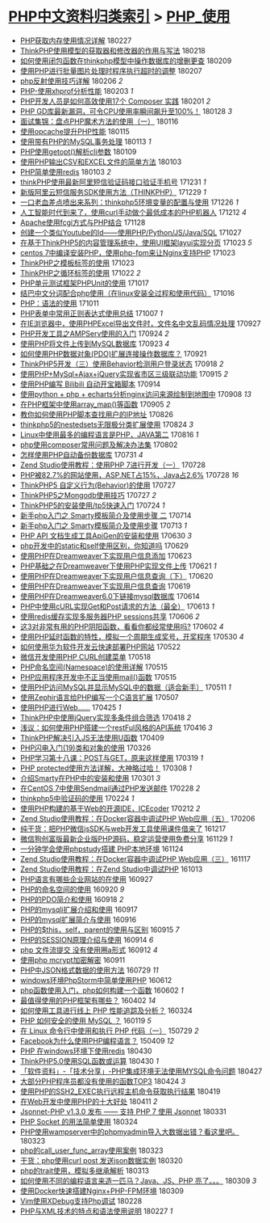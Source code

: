 [PHP中文资料归类索引](../README.md) > [PHP_使用](PHP_使用.md)
====
- [PHP获取内存使用情况详解](http://jkwz.applinzi.com/ittc/7074683540371670026.html#PHP%E8%8E%B7%E5%8F%96%E5%86%85%E5%AD%98%E4%BD%BF%E7%94%A8%E6%83%85%E5%86%B5%E8%AF%A6%E8%A7%A3) 180227  
- [ThinkPHP使用模型的获取器和修改器的作用与写法](http://jkwz.applinzi.com/ittc/7069714044229780491.html#ThinkPHP%E4%BD%BF%E7%94%A8%E6%A8%A1%E5%9E%8B%E7%9A%84%E8%8E%B7%E5%8F%96%E5%99%A8%E5%92%8C%E4%BF%AE%E6%94%B9%E5%99%A8%E7%9A%84%E4%BD%9C%E7%94%A8%E4%B8%8E%E5%86%99%E6%B3%95) 180218  
- [如何使用闭包函数在thinkphp模型中操作数据库的增删更查](http://jkwz.applinzi.com/ittc/7068231777544307723.html#%E5%A6%82%E4%BD%95%E4%BD%BF%E7%94%A8%E9%97%AD%E5%8C%85%E5%87%BD%E6%95%B0%E5%9C%A8thinkphp%E6%A8%A1%E5%9E%8B%E4%B8%AD%E6%93%8D%E4%BD%9C%E6%95%B0%E6%8D%AE%E5%BA%93%E7%9A%84%E5%A2%9E%E5%88%A0%E6%9B%B4%E6%9F%A5) 180209  
- [使用PHP进行批量图片处理时程序执行超时的调整](http://jkwz.applinzi.com/ittc/7067478093893993489.html#%E4%BD%BF%E7%94%A8PHP%E8%BF%9B%E8%A1%8C%E6%89%B9%E9%87%8F%E5%9B%BE%E7%89%87%E5%A4%84%E7%90%86%E6%97%B6%E7%A8%8B%E5%BA%8F%E6%89%A7%E8%A1%8C%E8%B6%85%E6%97%B6%E7%9A%84%E8%B0%83%E6%95%B4) 180207  
- [php反射使用技巧详解](http://jkwz.applinzi.com/ittc/7066894975977931783.html#php%E5%8F%8D%E5%B0%84%E4%BD%BF%E7%94%A8%E6%8A%80%E5%B7%A7%E8%AF%A6%E8%A7%A3) 180206 *2* 
- [PHP-使用xhprof分析性能](http://jkwz.applinzi.com/ittc/7065828590287848465.html#PHP-%E4%BD%BF%E7%94%A8xhprof%E5%88%86%E6%9E%90%E6%80%A7%E8%83%BD) 180203 *1* 
- [PHP开发人员是如何高效使用17个 Composer 实践](http://jkwz.applinzi.com/ittc/7065216815460779024.html#PHP%E5%BC%80%E5%8F%91%E4%BA%BA%E5%91%98%E6%98%AF%E5%A6%82%E4%BD%95%E9%AB%98%E6%95%88%E4%BD%BF%E7%94%A817%E4%B8%AA+Composer+%E5%AE%9E%E8%B7%B5) 180201 *2* 
- [PHP GD库最新漏洞，可令CPU使用率瞬间飙升至100%！](http://jkwz.applinzi.com/ittc/7063757568206177291.html#PHP+GD%E5%BA%93%E6%9C%80%E6%96%B0%E6%BC%8F%E6%B4%9E%EF%BC%8C%E5%8F%AF%E4%BB%A4CPU%E4%BD%BF%E7%94%A8%E7%8E%87%E7%9E%AC%E9%97%B4%E9%A3%99%E5%8D%87%E8%87%B3100%25%EF%BC%81) 180128 *3* 
- [面试集锦：盘点PHP魔术方法的使用（一）](http://jkwz.applinzi.com/ittc/7059140285945086982.html#%E9%9D%A2%E8%AF%95%E9%9B%86%E9%94%A6%EF%BC%9A%E7%9B%98%E7%82%B9PHP%E9%AD%94%E6%9C%AF%E6%96%B9%E6%B3%95%E7%9A%84%E4%BD%BF%E7%94%A8%EF%BC%88%E4%B8%80%EF%BC%89) 180116  
- [使用opcache提升PHP性能](http://jkwz.applinzi.com/ittc/7058744714734339088.html#%E4%BD%BF%E7%94%A8opcache%E6%8F%90%E5%8D%87PHP%E6%80%A7%E8%83%BD) 180115  
- [使用带有PHP的MySQL事务处理](http://jkwz.applinzi.com/ittc/7056641819725530128.html#%E4%BD%BF%E7%94%A8%E5%B8%A6%E6%9C%89PHP%E7%9A%84MySQL%E4%BA%8B%E5%8A%A1%E5%A4%84%E7%90%86) 180113 *1* 
- [PHP使用getopt()解析cli参数](http://jkwz.applinzi.com/ittc/7056613442872427530.html#PHP%E4%BD%BF%E7%94%A8getopt%28%29%E8%A7%A3%E6%9E%90cli%E5%8F%82%E6%95%B0) 180109  
- [使用PHP输出CSV和EXCEL文件的简单方法](http://jkwz.applinzi.com/ittc/7054295817332982800.html#%E4%BD%BF%E7%94%A8PHP%E8%BE%93%E5%87%BACSV%E5%92%8CEXCEL%E6%96%87%E4%BB%B6%E7%9A%84%E7%AE%80%E5%8D%95%E6%96%B9%E6%B3%95) 180103  
- [PHP简单使用redis](http://jkwz.applinzi.com/ittc/7054285539446883344.html#PHP%E7%AE%80%E5%8D%95%E4%BD%BF%E7%94%A8redis) 180103 *2* 
- [thinkPHP使用最新阿里短信验证码接口验证手机号](http://jkwz.applinzi.com/ittc/7053388573309404166.html#thinkPHP%E4%BD%BF%E7%94%A8%E6%9C%80%E6%96%B0%E9%98%BF%E9%87%8C%E7%9F%AD%E4%BF%A1%E9%AA%8C%E8%AF%81%E7%A0%81%E6%8E%A5%E5%8F%A3%E9%AA%8C%E8%AF%81%E6%89%8B%E6%9C%BA%E5%8F%B7) 171231 *1* 
- [新版阿里云短信服务SDK使用方法（THINKPHP）](http://jkwz.applinzi.com/ittc/7052550315767759889.html#%E6%96%B0%E7%89%88%E9%98%BF%E9%87%8C%E4%BA%91%E7%9F%AD%E4%BF%A1%E6%9C%8D%E5%8A%A1SDK%E4%BD%BF%E7%94%A8%E6%96%B9%E6%B3%95%EF%BC%88THINKPHP%EF%BC%89) 171229 *1* 
- [一口老血差点喷出来系列：thinkphp5环境变量的配置与使用](http://jkwz.applinzi.com/ittc/7051515957841757201.html#%E4%B8%80%E5%8F%A3%E8%80%81%E8%A1%80%E5%B7%AE%E7%82%B9%E5%96%B7%E5%87%BA%E6%9D%A5%E7%B3%BB%E5%88%97%EF%BC%9Athinkphp5%E7%8E%AF%E5%A2%83%E5%8F%98%E9%87%8F%E7%9A%84%E9%85%8D%E7%BD%AE%E4%B8%8E%E4%BD%BF%E7%94%A8) 171226 *1* 
- [人工智能时代到来了，使用curl手动做个最低成本的PHP机器人](http://jkwz.applinzi.com/ittc/7045249228404687889.html#%E4%BA%BA%E5%B7%A5%E6%99%BA%E8%83%BD%E6%97%B6%E4%BB%A3%E5%88%B0%E6%9D%A5%E4%BA%86%EF%BC%8C%E4%BD%BF%E7%94%A8curl%E6%89%8B%E5%8A%A8%E5%81%9A%E4%B8%AA%E6%9C%80%E4%BD%8E%E6%88%90%E6%9C%AC%E7%9A%84PHP%E6%9C%BA%E5%99%A8%E4%BA%BA) 171212 *4* 
- [Apache使用fcgi方式与PHP结合](http://jkwz.applinzi.com/ittc/7040911139318268945.html#Apache%E4%BD%BF%E7%94%A8fcgi%E6%96%B9%E5%BC%8F%E4%B8%8EPHP%E7%BB%93%E5%90%88) 171128  
- [创建一个类似Youtube的Id——使用PHP/Python/JS/Java/SQL](http://jkwz.applinzi.com/ittc/7029085431755441168.html#%E5%88%9B%E5%BB%BA%E4%B8%80%E4%B8%AA%E7%B1%BB%E4%BC%BCYoutube%E7%9A%84Id%E2%80%94%E2%80%94%E4%BD%BF%E7%94%A8PHP%2FPython%2FJS%2FJava%2FSQL) 171027  
- [在基于ThinkPHP5的内容管理系统中，使用UI框架layui实现分页](http://jkwz.applinzi.com/ittc/7027769514912138256.html#%E5%9C%A8%E5%9F%BA%E4%BA%8EThinkPHP5%E7%9A%84%E5%86%85%E5%AE%B9%E7%AE%A1%E7%90%86%E7%B3%BB%E7%BB%9F%E4%B8%AD%EF%BC%8C%E4%BD%BF%E7%94%A8UI%E6%A1%86%E6%9E%B6layui%E5%AE%9E%E7%8E%B0%E5%88%86%E9%A1%B5) 171023 *5* 
- [centos 7中编译安装PHP，使用php-fpm来让Nginx支持PHP](http://jkwz.applinzi.com/ittc/7027723408429810705.html#centos+7%E4%B8%AD%E7%BC%96%E8%AF%91%E5%AE%89%E8%A3%85PHP%EF%BC%8C%E4%BD%BF%E7%94%A8php-fpm%E6%9D%A5%E8%AE%A9Nginx%E6%94%AF%E6%8C%81PHP) 171023  
- [ThinkPHP之模板标签的使用](http://jkwz.applinzi.com/ittc/7027586528321209361.html#ThinkPHP%E4%B9%8B%E6%A8%A1%E6%9D%BF%E6%A0%87%E7%AD%BE%E7%9A%84%E4%BD%BF%E7%94%A8) 171023  
- [ThinkPHP之循环标签的使用](http://jkwz.applinzi.com/ittc/7027000232896889872.html#ThinkPHP%E4%B9%8B%E5%BE%AA%E7%8E%AF%E6%A0%87%E7%AD%BE%E7%9A%84%E4%BD%BF%E7%94%A8) 171022 *2* 
- [PHP单元测试框架PHPUnit的使用](http://jkwz.applinzi.com/ittc/7025494227314803728.html#PHP%E5%8D%95%E5%85%83%E6%B5%8B%E8%AF%95%E6%A1%86%E6%9E%B6PHPUnit%E7%9A%84%E4%BD%BF%E7%94%A8) 171017  
- [结巴中文分词配合php使用（在linux安装全过程和使用代码）](http://jkwz.applinzi.com/ittc/7024973454925906960.html#%E7%BB%93%E5%B7%B4%E4%B8%AD%E6%96%87%E5%88%86%E8%AF%8D%E9%85%8D%E5%90%88php%E4%BD%BF%E7%94%A8%EF%BC%88%E5%9C%A8linux%E5%AE%89%E8%A3%85%E5%85%A8%E8%BF%87%E7%A8%8B%E5%92%8C%E4%BD%BF%E7%94%A8%E4%BB%A3%E7%A0%81%EF%BC%89) 171016  
- [PHP：语法的使用](http://jkwz.applinzi.com/ittc/7022807319606461456.html#PHP%EF%BC%9A%E8%AF%AD%E6%B3%95%E7%9A%84%E4%BD%BF%E7%94%A8) 171011  
- [PHP表单中常用正则表达式使用总结](http://jkwz.applinzi.com/ittc/7021426122141729809.html#PHP%E8%A1%A8%E5%8D%95%E4%B8%AD%E5%B8%B8%E7%94%A8%E6%AD%A3%E5%88%99%E8%A1%A8%E8%BE%BE%E5%BC%8F%E4%BD%BF%E7%94%A8%E6%80%BB%E7%BB%93) 171007 *1* 
- [在IE浏览器中，使用PHPExcel导出文件时，文件名中文乱码情况处理](http://jkwz.applinzi.com/ittc/7017920073447244817.html#%E5%9C%A8IE%E6%B5%8F%E8%A7%88%E5%99%A8%E4%B8%AD%EF%BC%8C%E4%BD%BF%E7%94%A8PHPExcel%E5%AF%BC%E5%87%BA%E6%96%87%E4%BB%B6%E6%97%B6%EF%BC%8C%E6%96%87%E4%BB%B6%E5%90%8D%E4%B8%AD%E6%96%87%E4%B9%B1%E7%A0%81%E6%83%85%E5%86%B5%E5%A4%84%E7%90%86) 170927  
- [PHP开发工具之AMPServ使用的入门](http://jkwz.applinzi.com/ittc/7016942493374088209.html#PHP%E5%BC%80%E5%8F%91%E5%B7%A5%E5%85%B7%E4%B9%8BAMPServ%E4%BD%BF%E7%94%A8%E7%9A%84%E5%85%A5%E9%97%A8) 170924 *2* 
- [使用PHP将文件上传到MySQL数据库](http://jkwz.applinzi.com/ittc/7016498736484844561.html#%E4%BD%BF%E7%94%A8PHP%E5%B0%86%E6%96%87%E4%BB%B6%E4%B8%8A%E4%BC%A0%E5%88%B0MySQL%E6%95%B0%E6%8D%AE%E5%BA%93) 170923 *4* 
- [如何使用PHP数据对象(PDO)扩展连接操作数据库？](http://jkwz.applinzi.com/ittc/7015846919044334609.html#%E5%A6%82%E4%BD%95%E4%BD%BF%E7%94%A8PHP%E6%95%B0%E6%8D%AE%E5%AF%B9%E8%B1%A1%28PDO%29%E6%89%A9%E5%B1%95%E8%BF%9E%E6%8E%A5%E6%93%8D%E4%BD%9C%E6%95%B0%E6%8D%AE%E5%BA%93%EF%BC%9F) 170921  
- [ThinkPHP5开发（三）使用Behavior检测用户登录状态](http://jkwz.applinzi.com/ittc/7014567828370490384.html#ThinkPHP5%E5%BC%80%E5%8F%91%EF%BC%88%E4%B8%89%EF%BC%89%E4%BD%BF%E7%94%A8Behavior%E6%A3%80%E6%B5%8B%E7%94%A8%E6%88%B7%E7%99%BB%E5%BD%95%E7%8A%B6%E6%80%81) 170918 *2* 
- [使用PHP+MySql+Ajax+jQuery实现省市区三级联动功能](http://jkwz.applinzi.com/ittc/7013460932620190736.html#%E4%BD%BF%E7%94%A8PHP%2BMySql%2BAjax%2BjQuery%E5%AE%9E%E7%8E%B0%E7%9C%81%E5%B8%82%E5%8C%BA%E4%B8%89%E7%BA%A7%E8%81%94%E5%8A%A8%E5%8A%9F%E8%83%BD) 170915 *2* 
- [使用PHP编写 Bilibili 自动开宝箱脚本](http://jkwz.applinzi.com/ittc/7013141521858298897.html#%E4%BD%BF%E7%94%A8PHP%E7%BC%96%E5%86%99+Bilibili+%E8%87%AA%E5%8A%A8%E5%BC%80%E5%AE%9D%E7%AE%B1%E8%84%9A%E6%9C%AC) 170914  
- [使用python + php + echarts分析nginx访问来源绘制到地图中](http://jkwz.applinzi.com/ittc/7010968875804656657.html#%E4%BD%BF%E7%94%A8python+%2B+php+%2B+echarts%E5%88%86%E6%9E%90nginx%E8%AE%BF%E9%97%AE%E6%9D%A5%E6%BA%90%E7%BB%98%E5%88%B6%E5%88%B0%E5%9C%B0%E5%9B%BE%E4%B8%AD) 170908 *13* 
- [在PHP框架中使用array_map()等函数](http://jkwz.applinzi.com/ittc/7009851020937790481.html#%E5%9C%A8PHP%E6%A1%86%E6%9E%B6%E4%B8%AD%E4%BD%BF%E7%94%A8array_map%28%29%E7%AD%89%E5%87%BD%E6%95%B0) 170905 *2* 
- [教你如何使用PHP脚本查找用户的IP地址](http://jkwz.applinzi.com/ittc/7006156281747080209.html#%E6%95%99%E4%BD%A0%E5%A6%82%E4%BD%95%E4%BD%BF%E7%94%A8PHP%E8%84%9A%E6%9C%AC%E6%9F%A5%E6%89%BE%E7%94%A8%E6%88%B7%E7%9A%84IP%E5%9C%B0%E5%9D%80) 170826  
- [thinkphp5的nestedsets无限极分类扩展使用](http://jkwz.applinzi.com/ittc/7005301198331315217.html#thinkphp5%E7%9A%84nestedsets%E6%97%A0%E9%99%90%E6%9E%81%E5%88%86%E7%B1%BB%E6%89%A9%E5%B1%95%E4%BD%BF%E7%94%A8) 170824 *3* 
- [Linux中使用最多的编程语言是PHP，JAVA第二](http://jkwz.applinzi.com/ittc/7002387993929974801.html#Linux%E4%B8%AD%E4%BD%BF%E7%94%A8%E6%9C%80%E5%A4%9A%E7%9A%84%E7%BC%96%E7%A8%8B%E8%AF%AD%E8%A8%80%E6%98%AFPHP%EF%BC%8CJAVA%E7%AC%AC%E4%BA%8C) 170816 *1* 
- [php使用composer常用问题及解决办法集](http://jkwz.applinzi.com/ittc/6997257330503451665.html#php%E4%BD%BF%E7%94%A8composer%E5%B8%B8%E7%94%A8%E9%97%AE%E9%A2%98%E5%8F%8A%E8%A7%A3%E5%86%B3%E5%8A%9E%E6%B3%95%E9%9B%86) 170802  
- [怎样使用PHP自动备份数据库](http://jkwz.applinzi.com/ittc/6996406066752259089.html#%E6%80%8E%E6%A0%B7%E4%BD%BF%E7%94%A8PHP%E8%87%AA%E5%8A%A8%E5%A4%87%E4%BB%BD%E6%95%B0%E6%8D%AE%E5%BA%93) 170731 *4* 
- [Zend Studio使用教程：使用PHP 7进行开发（一）](http://jkwz.applinzi.com/ittc/6995354807114941457.html#Zend+Studio%E4%BD%BF%E7%94%A8%E6%95%99%E7%A8%8B%EF%BC%9A%E4%BD%BF%E7%94%A8PHP+7%E8%BF%9B%E8%A1%8C%E5%BC%80%E5%8F%91%EF%BC%88%E4%B8%80%EF%BC%89) 170728  
- [PHP被82.7%的网站使用，ASP.NET占15%，Java占2.6%](http://jkwz.applinzi.com/ittc/6995345012009993232.html#PHP%E8%A2%AB82.7%25%E7%9A%84%E7%BD%91%E7%AB%99%E4%BD%BF%E7%94%A8%EF%BC%8CASP.NET%E5%8D%A015%25%EF%BC%8CJava%E5%8D%A02.6%25) 170728 *16* 
- [ThinkPHP5 自定义行为(Behavior)的使用](http://jkwz.applinzi.com/ittc/6994645407337284625.html#ThinkPHP5+%E8%87%AA%E5%AE%9A%E4%B9%89%E8%A1%8C%E4%B8%BA%28Behavior%29%E7%9A%84%E4%BD%BF%E7%94%A8) 170727  
- [ThinkPHP5之Mongodb使用技巧](http://jkwz.applinzi.com/ittc/6994891806553424913.html#ThinkPHP5%E4%B9%8BMongodb%E4%BD%BF%E7%94%A8%E6%8A%80%E5%B7%A7) 170727 *2* 
- [ThinkPHP5的安装使用/tp5快速入门](http://jkwz.applinzi.com/ittc/6993994215615628304.html#ThinkPHP5%E7%9A%84%E5%AE%89%E8%A3%85%E4%BD%BF%E7%94%A8%2Ftp5%E5%BF%AB%E9%80%9F%E5%85%A5%E9%97%A8) 170724 *1* 
- [新手php入门之 Smarty模板简介及使用步骤 二](http://jkwz.applinzi.com/ittc/6990145629568107537.html#%E6%96%B0%E6%89%8Bphp%E5%85%A5%E9%97%A8%E4%B9%8B+Smarty%E6%A8%A1%E6%9D%BF%E7%AE%80%E4%BB%8B%E5%8F%8A%E4%BD%BF%E7%94%A8%E6%AD%A5%E9%AA%A4+%E4%BA%8C) 170714  
- [新手php入门之 Smarty模板简介及使用步骤](http://jkwz.applinzi.com/ittc/6989729492246201361.html#%E6%96%B0%E6%89%8Bphp%E5%85%A5%E9%97%A8%E4%B9%8B+Smarty%E6%A8%A1%E6%9D%BF%E7%AE%80%E4%BB%8B%E5%8F%8A%E4%BD%BF%E7%94%A8%E6%AD%A5%E9%AA%A4) 170713 *1* 
- [PHP API 文档生成工具ApiGen的安装和使用](http://jkwz.applinzi.com/ittc/6984893355497358340.html#PHP+API+%E6%96%87%E6%A1%A3%E7%94%9F%E6%88%90%E5%B7%A5%E5%85%B7ApiGen%E7%9A%84%E5%AE%89%E8%A3%85%E5%92%8C%E4%BD%BF%E7%94%A8) 170630 *3* 
- [php开发中的static和self使用区别，你知道吗](http://jkwz.applinzi.com/ittc/6984530537329722372.html#php%E5%BC%80%E5%8F%91%E4%B8%AD%E7%9A%84static%E5%92%8Cself%E4%BD%BF%E7%94%A8%E5%8C%BA%E5%88%AB%EF%BC%8C%E4%BD%A0%E7%9F%A5%E9%81%93%E5%90%97) 170629  
- [使用PHP在Dreamweaver下实现用户信息添加](http://jkwz.applinzi.com/ittc/6982163663426159620.html#%E4%BD%BF%E7%94%A8PHP%E5%9C%A8Dreamweaver%E4%B8%8B%E5%AE%9E%E7%8E%B0%E7%94%A8%E6%88%B7%E4%BF%A1%E6%81%AF%E6%B7%BB%E5%8A%A0) 170623  
- [PHP基础之在Dreamweaver下使用PHP实现文件上传](http://jkwz.applinzi.com/ittc/6981430141346382853.html#PHP%E5%9F%BA%E7%A1%80%E4%B9%8B%E5%9C%A8Dreamweaver%E4%B8%8B%E4%BD%BF%E7%94%A8PHP%E5%AE%9E%E7%8E%B0%E6%96%87%E4%BB%B6%E4%B8%8A%E4%BC%A0) 170621 *1* 
- [使用PHP在Dreamweaver下实现用户信息查询（下）](http://jkwz.applinzi.com/ittc/6981033910149317637.html#%E4%BD%BF%E7%94%A8PHP%E5%9C%A8Dreamweaver%E4%B8%8B%E5%AE%9E%E7%8E%B0%E7%94%A8%E6%88%B7%E4%BF%A1%E6%81%AF%E6%9F%A5%E8%AF%A2%EF%BC%88%E4%B8%8B%EF%BC%89) 170620  
- [使用PHP在Dreamweaver下实现用户信息查询](http://jkwz.applinzi.com/ittc/6980668747520934916.html#%E4%BD%BF%E7%94%A8PHP%E5%9C%A8Dreamweaver%E4%B8%8B%E5%AE%9E%E7%8E%B0%E7%94%A8%E6%88%B7%E4%BF%A1%E6%81%AF%E6%9F%A5%E8%AF%A2) 170619  
- [使用PHP在Dreamweaver6.0下链接mysql数据库](http://jkwz.applinzi.com/ittc/6979111949030654980.html#%E4%BD%BF%E7%94%A8PHP%E5%9C%A8Dreamweaver6.0%E4%B8%8B%E9%93%BE%E6%8E%A5mysql%E6%95%B0%E6%8D%AE%E5%BA%93) 170614  
- [PHP中使用cURL实现Get和Post请求的方法（最全）](http://jkwz.applinzi.com/ittc/6977172894395139077.html#PHP%E4%B8%AD%E4%BD%BF%E7%94%A8cURL%E5%AE%9E%E7%8E%B0Get%E5%92%8CPost%E8%AF%B7%E6%B1%82%E7%9A%84%E6%96%B9%E6%B3%95%EF%BC%88%E6%9C%80%E5%85%A8%EF%BC%89) 170613 *1* 
- [使用redis缓存实现多服务器PHP sessions共享](http://jkwz.applinzi.com/ittc/6976063497124185092.html#%E4%BD%BF%E7%94%A8redis%E7%BC%93%E5%AD%98%E5%AE%9E%E7%8E%B0%E5%A4%9A%E6%9C%8D%E5%8A%A1%E5%99%A8PHP+sessions%E5%85%B1%E4%BA%AB) 170606 *2* 
- [这3对非常有用的PHP阴阳函数，看看你都经常使用吗?](http://jkwz.applinzi.com/ittc/6974696223461098501.html#%E8%BF%993%E5%AF%B9%E9%9D%9E%E5%B8%B8%E6%9C%89%E7%94%A8%E7%9A%84PHP%E9%98%B4%E9%98%B3%E5%87%BD%E6%95%B0%EF%BC%8C%E7%9C%8B%E7%9C%8B%E4%BD%A0%E9%83%BD%E7%BB%8F%E5%B8%B8%E4%BD%BF%E7%94%A8%E5%90%97%3F) 170602 *4* 
- [使用PHP延时函数的特性，模拟一个周期生成奖号，开奖程序](http://jkwz.applinzi.com/ittc/6973406963613303813.html#%E4%BD%BF%E7%94%A8PHP%E5%BB%B6%E6%97%B6%E5%87%BD%E6%95%B0%E7%9A%84%E7%89%B9%E6%80%A7%EF%BC%8C%E6%A8%A1%E6%8B%9F%E4%B8%80%E4%B8%AA%E5%91%A8%E6%9C%9F%E7%94%9F%E6%88%90%E5%A5%96%E5%8F%B7%EF%BC%8C%E5%BC%80%E5%A5%96%E7%A8%8B%E5%BA%8F) 170530 *4* 
- [如何使用华为软件开发云快速部署PHP网站](http://jkwz.applinzi.com/ittc/6970421869319554052.html#%E5%A6%82%E4%BD%95%E4%BD%BF%E7%94%A8%E5%8D%8E%E4%B8%BA%E8%BD%AF%E4%BB%B6%E5%BC%80%E5%8F%91%E4%BA%91%E5%BF%AB%E9%80%9F%E9%83%A8%E7%BD%B2PHP%E7%BD%91%E7%AB%99) 170522  
- [微信开发使用PHP CURL创建菜单](http://jkwz.applinzi.com/ittc/6969144539741684740.html#%E5%BE%AE%E4%BF%A1%E5%BC%80%E5%8F%91%E4%BD%BF%E7%94%A8PHP+CURL%E5%88%9B%E5%BB%BA%E8%8F%9C%E5%8D%95) 170518  
- [PHP命名空间(Namespace)的使用详解](http://jkwz.applinzi.com/ittc/6961579942579012613.html#PHP%E5%91%BD%E5%90%8D%E7%A9%BA%E9%97%B4%28Namespace%29%E7%9A%84%E4%BD%BF%E7%94%A8%E8%AF%A6%E8%A7%A3) 170515  
- [PHP应用程序开发中不正当使用mail()函数](http://jkwz.applinzi.com/ittc/6967835141798888453.html#PHP%E5%BA%94%E7%94%A8%E7%A8%8B%E5%BA%8F%E5%BC%80%E5%8F%91%E4%B8%AD%E4%B8%8D%E6%AD%A3%E5%BD%93%E4%BD%BF%E7%94%A8mail%28%29%E5%87%BD%E6%95%B0) 170515  
- [使用PHP访问MySQL并显示MySQL中的数据（适合新手）](http://jkwz.applinzi.com/ittc/6966428232730543108.html#%E4%BD%BF%E7%94%A8PHP%E8%AE%BF%E9%97%AEMySQL%E5%B9%B6%E6%98%BE%E7%A4%BAMySQL%E4%B8%AD%E7%9A%84%E6%95%B0%E6%8D%AE%EF%BC%88%E9%80%82%E5%90%88%E6%96%B0%E6%89%8B%EF%BC%89) 170511 *1* 
- [使用Zephir语言给PHP编写一个C语言扩展](http://jkwz.applinzi.com/ittc/6964460616226964485.html#%E4%BD%BF%E7%94%A8Zephir%E8%AF%AD%E8%A8%80%E7%BB%99PHP%E7%BC%96%E5%86%99%E4%B8%80%E4%B8%AAC%E8%AF%AD%E8%A8%80%E6%89%A9%E5%B1%95) 170507  
- [使用PHP进行Web……](http://jkwz.applinzi.com/ittc/6960500458681533445.html#%E4%BD%BF%E7%94%A8PHP%E8%BF%9B%E8%A1%8CWeb%E2%80%A6%E2%80%A6) 170425 *1* 
- [ThinkPHP中使用jQuery实现多条件组合筛选](http://jkwz.applinzi.com/ittc/6955996788132676612.html#ThinkPHP%E4%B8%AD%E4%BD%BF%E7%94%A8jQuery%E5%AE%9E%E7%8E%B0%E5%A4%9A%E6%9D%A1%E4%BB%B6%E7%BB%84%E5%90%88%E7%AD%9B%E9%80%89) 170418 *2* 
- [浅议：如何使用PHP搭建一个restFul风格的API系统](http://jkwz.applinzi.com/ittc/6957168923689616388.html#%E6%B5%85%E8%AE%AE%EF%BC%9A%E5%A6%82%E4%BD%95%E4%BD%BF%E7%94%A8PHP%E6%90%AD%E5%BB%BA%E4%B8%80%E4%B8%AArestFul%E9%A3%8E%E6%A0%BC%E7%9A%84API%E7%B3%BB%E7%BB%9F) 170416 *3* 
- [ThinkPHP解决引入JS无法使用U函数](http://jkwz.applinzi.com/ittc/6954221243296384004.html#ThinkPHP%E8%A7%A3%E5%86%B3%E5%BC%95%E5%85%A5JS%E6%97%A0%E6%B3%95%E4%BD%BF%E7%94%A8U%E5%87%BD%E6%95%B0) 170409  
- [PHP闪电入门(19)类和对象的使用](http://jkwz.applinzi.com/ittc/6949261382775211012.html#PHP%E9%97%AA%E7%94%B5%E5%85%A5%E9%97%A8%2819%29%E7%B1%BB%E5%92%8C%E5%AF%B9%E8%B1%A1%E7%9A%84%E4%BD%BF%E7%94%A8) 170326  
- [PHP学习第十八课：POST与GET，原来这样使用](http://jkwz.applinzi.com/ittc/6946822733756367876.html#PHP%E5%AD%A6%E4%B9%A0%E7%AC%AC%E5%8D%81%E5%85%AB%E8%AF%BE%EF%BC%9APOST%E4%B8%8EGET%EF%BC%8C%E5%8E%9F%E6%9D%A5%E8%BF%99%E6%A0%B7%E4%BD%BF%E7%94%A8) 170319 *1* 
- [PHP protected使用方法详解，大神略过哈！](http://jkwz.applinzi.com/ittc/6942717113704907781.html#PHP+protected%E4%BD%BF%E7%94%A8%E6%96%B9%E6%B3%95%E8%AF%A6%E8%A7%A3%EF%BC%8C%E5%A4%A7%E7%A5%9E%E7%95%A5%E8%BF%87%E5%93%88%EF%BC%81) 170308 *1* 
- [介绍Smarty在PHP中的安装和使用](http://jkwz.applinzi.com/ittc/6940070753574847493.html#%E4%BB%8B%E7%BB%8DSmarty%E5%9C%A8PHP%E4%B8%AD%E7%9A%84%E5%AE%89%E8%A3%85%E5%92%8C%E4%BD%BF%E7%94%A8) 170301 *3* 
- [在CentOS 7中使用Sendmail通过PHP发送邮件](http://jkwz.applinzi.com/ittc/6939679263052792836.html#%E5%9C%A8CentOS+7%E4%B8%AD%E4%BD%BF%E7%94%A8Sendmail%E9%80%9A%E8%BF%87PHP%E5%8F%91%E9%80%81%E9%82%AE%E4%BB%B6) 170228 *2* 
- [thinkphp5中验证码的使用](http://jkwz.applinzi.com/ittc/6937980704150520837.html#thinkphp5%E4%B8%AD%E9%AA%8C%E8%AF%81%E7%A0%81%E7%9A%84%E4%BD%BF%E7%94%A8) 170224 *1* 
- [使用PHP构建的基于Web的开源IDE，ICEcoder](http://jkwz.applinzi.com/ittc/6933827889643652100.html#%E4%BD%BF%E7%94%A8PHP%E6%9E%84%E5%BB%BA%E7%9A%84%E5%9F%BA%E4%BA%8EWeb%E7%9A%84%E5%BC%80%E6%BA%90IDE%EF%BC%8CICEcoder) 170212 *2* 
- [Zend Studio使用教程：在Docker容器中调试PHP Web应用（五）](http://jkwz.applinzi.com/ittc/6931482551553360901.html#Zend+Studio%E4%BD%BF%E7%94%A8%E6%95%99%E7%A8%8B%EF%BC%9A%E5%9C%A8Docker%E5%AE%B9%E5%99%A8%E4%B8%AD%E8%B0%83%E8%AF%95PHP+Web%E5%BA%94%E7%94%A8%EF%BC%88%E4%BA%94%EF%BC%89) 170206  
- [纯干货：把PHP微信jsSDK与web开发工具使用课件借来了](http://jkwz.applinzi.com/ittc/6912534967254254597.html#%E7%BA%AF%E5%B9%B2%E8%B4%A7%EF%BC%9A%E6%8A%8APHP%E5%BE%AE%E4%BF%A1jsSDK%E4%B8%8Eweb%E5%BC%80%E5%8F%91%E5%B7%A5%E5%85%B7%E4%BD%BF%E7%94%A8%E8%AF%BE%E4%BB%B6%E5%80%9F%E6%9D%A5%E4%BA%86) 161217  
- [微信狗创富版最新企业版PHP源码，稳定运营使用免费分享](http://jkwz.applinzi.com/ittc/6905902477110412293.html#%E5%BE%AE%E4%BF%A1%E7%8B%97%E5%88%9B%E5%AF%8C%E7%89%88%E6%9C%80%E6%96%B0%E4%BC%81%E4%B8%9A%E7%89%88PHP%E6%BA%90%E7%A0%81%EF%BC%8C%E7%A8%B3%E5%AE%9A%E8%BF%90%E8%90%A5%E4%BD%BF%E7%94%A8%E5%85%8D%E8%B4%B9%E5%88%86%E4%BA%AB) 161129 *1* 
- [一分钟学会使用phpstudy搭建 PHP本地环境](http://jkwz.applinzi.com/ittc/6897899436788679684.html#%E4%B8%80%E5%88%86%E9%92%9F%E5%AD%A6%E4%BC%9A%E4%BD%BF%E7%94%A8phpstudy%E6%90%AD%E5%BB%BA+PHP%E6%9C%AC%E5%9C%B0%E7%8E%AF%E5%A2%83) 161124  
- [Zend Studio使用教程：在Docker容器中调试PHP Web应用（三）](http://jkwz.applinzi.com/ittc/6901080771418129413.html#Zend+Studio%E4%BD%BF%E7%94%A8%E6%95%99%E7%A8%8B%EF%BC%9A%E5%9C%A8Docker%E5%AE%B9%E5%99%A8%E4%B8%AD%E8%B0%83%E8%AF%95PHP+Web%E5%BA%94%E7%94%A8%EF%BC%88%E4%B8%89%EF%BC%89) 161117  
- [Zend Studio使用教程：在Zend Studio中调试PHP](http://jkwz.applinzi.com/ittc/6888112480110248964.html#Zend+Studio%E4%BD%BF%E7%94%A8%E6%95%99%E7%A8%8B%EF%BC%9A%E5%9C%A8Zend+Studio%E4%B8%AD%E8%B0%83%E8%AF%95PHP) 161013  
- [PHP语言有哪些企业网站的在使用](http://jkwz.applinzi.com/ittc/6882513681765630980.html#PHP%E8%AF%AD%E8%A8%80%E6%9C%89%E5%93%AA%E4%BA%9B%E4%BC%81%E4%B8%9A%E7%BD%91%E7%AB%99%E7%9A%84%E5%9C%A8%E4%BD%BF%E7%94%A8) 160927  
- [PHP的命名空间的使用](http://jkwz.applinzi.com/ittc/6880026569065628677.html#PHP%E7%9A%84%E5%91%BD%E5%90%8D%E7%A9%BA%E9%97%B4%E7%9A%84%E4%BD%BF%E7%94%A8) 160920 *9* 
- [PHP的PDO简介和使用](http://jkwz.applinzi.com/ittc/6879283927755260932.html#PHP%E7%9A%84PDO%E7%AE%80%E4%BB%8B%E5%92%8C%E4%BD%BF%E7%94%A8) 160918 *2* 
- [PHP的mysqli扩展介绍和使用](http://jkwz.applinzi.com/ittc/6878912918124495876.html#PHP%E7%9A%84mysqli%E6%89%A9%E5%B1%95%E4%BB%8B%E7%BB%8D%E5%92%8C%E4%BD%BF%E7%94%A8) 160917  
- [PHP的mysql扩展简介与使用](http://jkwz.applinzi.com/ittc/6878541735025705988.html#PHP%E7%9A%84mysql%E6%89%A9%E5%B1%95%E7%AE%80%E4%BB%8B%E4%B8%8E%E4%BD%BF%E7%94%A8) 160916  
- [PHP的$this，self，parent的使用与区别](http://jkwz.applinzi.com/ittc/6878169553116349444.html#PHP%E7%9A%84%24this%EF%BC%8Cself%EF%BC%8Cparent%E7%9A%84%E4%BD%BF%E7%94%A8%E4%B8%8E%E5%8C%BA%E5%88%AB) 160915 *7* 
- [PHP的SESSION原理介绍与使用](http://jkwz.applinzi.com/ittc/6877798477815350277.html#PHP%E7%9A%84SESSION%E5%8E%9F%E7%90%86%E4%BB%8B%E7%BB%8D%E4%B8%8E%E4%BD%BF%E7%94%A8) 160914 *6* 
- [php 文件流提交 没有使用圈a形式](http://jkwz.applinzi.com/ittc/6876884047048999940.html#php+%E6%96%87%E4%BB%B6%E6%B5%81%E6%8F%90%E4%BA%A4+%E6%B2%A1%E6%9C%89%E4%BD%BF%E7%94%A8%E5%9C%88a%E5%BD%A2%E5%BC%8F) 160912 *4* 
- [使用php mcrypt加密解密](http://jkwz.applinzi.com/ittc/6876470092505809924.html#%E4%BD%BF%E7%94%A8php+mcrypt%E5%8A%A0%E5%AF%86%E8%A7%A3%E5%AF%86) 160911  
- [PHP中JSON格式数据的使用方法](http://jkwz.applinzi.com/ittc/6860220755786335237.html#PHP%E4%B8%ADJSON%E6%A0%BC%E5%BC%8F%E6%95%B0%E6%8D%AE%E7%9A%84%E4%BD%BF%E7%94%A8%E6%96%B9%E6%B3%95) 160729 *11* 
- [windows环境PhpStorm中简单使用PHP](http://jkwz.applinzi.com/ittc/6842920195878028293.html#windows%E7%8E%AF%E5%A2%83PhpStorm%E4%B8%AD%E7%AE%80%E5%8D%95%E4%BD%BF%E7%94%A8PHP) 160612  
- [php函数使用入门，php如何构建一个函数](http://jkwz.applinzi.com/ittc/6839056022001681412.html#php%E5%87%BD%E6%95%B0%E4%BD%BF%E7%94%A8%E5%85%A5%E9%97%A8%EF%BC%8Cphp%E5%A6%82%E4%BD%95%E6%9E%84%E5%BB%BA%E4%B8%80%E4%B8%AA%E5%87%BD%E6%95%B0) 160602 *1* 
- [最值得使用的PHP框架有哪些？](http://jkwz.applinzi.com/ittc/6816499519810176005.html#%E6%9C%80%E5%80%BC%E5%BE%97%E4%BD%BF%E7%94%A8%E7%9A%84PHP%E6%A1%86%E6%9E%B6%E6%9C%89%E5%93%AA%E4%BA%9B%EF%BC%9F) 160402 *14* 
- [如何使用工具进行线上 PHP 性能追踪及分析？](http://jkwz.applinzi.com/ittc/6813160581246747653.html#%E5%A6%82%E4%BD%95%E4%BD%BF%E7%94%A8%E5%B7%A5%E5%85%B7%E8%BF%9B%E8%A1%8C%E7%BA%BF%E4%B8%8A+PHP+%E6%80%A7%E8%83%BD%E8%BF%BD%E8%B8%AA%E5%8F%8A%E5%88%86%E6%9E%90%EF%BC%9F) 160324  
- [PHP 如何安全的使用 MySQL ？](http://jkwz.applinzi.com/ittc/6788993785275089924.html#PHP+%E5%A6%82%E4%BD%95%E5%AE%89%E5%85%A8%E7%9A%84%E4%BD%BF%E7%94%A8+MySQL+%EF%BC%9F) 160119 *5* 
- [在 Linux 命令行中使用和执行 PHP 代码（一）](http://jkwz.applinzi.com/ittc/547650615388021719.html#%E5%9C%A8+Linux+%E5%91%BD%E4%BB%A4%E8%A1%8C%E4%B8%AD%E4%BD%BF%E7%94%A8%E5%92%8C%E6%89%A7%E8%A1%8C+PHP+%E4%BB%A3%E7%A0%81%EF%BC%88%E4%B8%80%EF%BC%89) 150729 *2* 
- [Facebook为什么使用PHP编程语言？](http://jkwz.applinzi.com/ittc/547650611399457924.html#Facebook%E4%B8%BA%E4%BB%80%E4%B9%88%E4%BD%BF%E7%94%A8PHP%E7%BC%96%E7%A8%8B%E8%AF%AD%E8%A8%80%EF%BC%9F) 150409 *12* 
- [PHP 在windows环境下使用redis](http://jkwz.applinzi.com/ittc/7097669796869178375.html#PHP+%E5%9C%A8windows%E7%8E%AF%E5%A2%83%E4%B8%8B%E4%BD%BF%E7%94%A8redis) 180430  
- [ThinkPHP5.0使用SQL函数或运算](http://jkwz.applinzi.com/ittc/7097817257491301387.html#ThinkPHP5.0%E4%BD%BF%E7%94%A8SQL%E5%87%BD%E6%95%B0%E6%88%96%E8%BF%90%E7%AE%97) 180430 *1* 
- [「软件资料」-「技术分享」-PHP集成环境无法使用MYSQL命令问题](http://jkwz.applinzi.com/ittc/7096662070005335057.html#%E3%80%8C%E8%BD%AF%E4%BB%B6%E8%B5%84%E6%96%99%E3%80%8D-%E3%80%8C%E6%8A%80%E6%9C%AF%E5%88%86%E4%BA%AB%E3%80%8D-PHP%E9%9B%86%E6%88%90%E7%8E%AF%E5%A2%83%E6%97%A0%E6%B3%95%E4%BD%BF%E7%94%A8MYSQL%E5%91%BD%E4%BB%A4%E9%97%AE%E9%A2%98) 180427  
- [大部分PHP程序员都没有使用的函数TOP3](http://jkwz.applinzi.com/ittc/7095497702634947591.html#%E5%A4%A7%E9%83%A8%E5%88%86PHP%E7%A8%8B%E5%BA%8F%E5%91%98%E9%83%BD%E6%B2%A1%E6%9C%89%E4%BD%BF%E7%94%A8%E7%9A%84%E5%87%BD%E6%95%B0TOP3) 180424 *3* 
- [使用PHP的SSH2_EXEC执行远程主机命令获取执行结果](http://jkwz.applinzi.com/ittc/7093361739305583627.html#%E4%BD%BF%E7%94%A8PHP%E7%9A%84SSH2_EXEC%E6%89%A7%E8%A1%8C%E8%BF%9C%E7%A8%8B%E4%B8%BB%E6%9C%BA%E5%91%BD%E4%BB%A4%E8%8E%B7%E5%8F%96%E6%89%A7%E8%A1%8C%E7%BB%93%E6%9E%9C) 180419  
- [在Web开发中使用PHP的十大好处](http://jkwz.applinzi.com/ittc/7090726685957948432.html#%E5%9C%A8Web%E5%BC%80%E5%8F%91%E4%B8%AD%E4%BD%BF%E7%94%A8PHP%E7%9A%84%E5%8D%81%E5%A4%A7%E5%A5%BD%E5%A4%84) 180411 *2* 
- [Jsonnet-PHP v1.3.0 发布 —— 支持 PHP 7 使用 Jsonnet](http://jkwz.applinzi.com/ittc/7086302207299552262.html#Jsonnet-PHP+v1.3.0+%E5%8F%91%E5%B8%83+%E2%80%94%E2%80%94+%E6%94%AF%E6%8C%81+PHP+7+%E4%BD%BF%E7%94%A8+Jsonnet) 180331  
- [PHP Socket 的用法简单使用](http://jkwz.applinzi.com/ittc/7084084178188764166.html#PHP+Socket+%E7%9A%84%E7%94%A8%E6%B3%95%E7%AE%80%E5%8D%95%E4%BD%BF%E7%94%A8) 180324  
- [PHP使用wampserver中的phpmyadmin导入大数据出错？看这里吧。](http://jkwz.applinzi.com/ittc/7083704051722355722.html#PHP%E4%BD%BF%E7%94%A8wampserver%E4%B8%AD%E7%9A%84phpmyadmin%E5%AF%BC%E5%85%A5%E5%A4%A7%E6%95%B0%E6%8D%AE%E5%87%BA%E9%94%99%EF%BC%9F%E7%9C%8B%E8%BF%99%E9%87%8C%E5%90%A7%E3%80%82) 180323  
- [php的call_user_func_array使用案例](http://jkwz.applinzi.com/ittc/7083693153268007946.html#php%E7%9A%84call_user_func_array%E4%BD%BF%E7%94%A8%E6%A1%88%E4%BE%8B) 180323  
- [干货：php使用curl post 发送json数据实例](http://jkwz.applinzi.com/ittc/7082680919335109643.html#%E5%B9%B2%E8%B4%A7%EF%BC%9Aphp%E4%BD%BF%E7%94%A8curl+post+%E5%8F%91%E9%80%81json%E6%95%B0%E6%8D%AE%E5%AE%9E%E4%BE%8B) 180320  
- [php的trait使用，模拟多继承解析](http://jkwz.applinzi.com/ittc/7079888543684232202.html#php%E7%9A%84trait%E4%BD%BF%E7%94%A8%EF%BC%8C%E6%A8%A1%E6%8B%9F%E5%A4%9A%E7%BB%A7%E6%89%BF%E8%A7%A3%E6%9E%90) 180313  
- [如何使用不同的编程语言来造一匹马？Java、JS、PHP 亮了。。。](http://jkwz.applinzi.com/ittc/7078540740496196624.html#%E5%A6%82%E4%BD%95%E4%BD%BF%E7%94%A8%E4%B8%8D%E5%90%8C%E7%9A%84%E7%BC%96%E7%A8%8B%E8%AF%AD%E8%A8%80%E6%9D%A5%E9%80%A0%E4%B8%80%E5%8C%B9%E9%A9%AC%EF%BC%9FJava%E3%80%81JS%E3%80%81PHP+%E4%BA%AE%E4%BA%86%E3%80%82%E3%80%82%E3%80%82) 180309 *3* 
- [使用Docker快速搭建Nginx+PHP-FPM环境](http://jkwz.applinzi.com/ittc/7078515127274177552.html#%E4%BD%BF%E7%94%A8Docker%E5%BF%AB%E9%80%9F%E6%90%AD%E5%BB%BANginx%2BPHP-FPM%E7%8E%AF%E5%A2%83) 180309  
- [Vim使用XDebug支持Php调试](http://jkwz.applinzi.com/ittc/7074681092093510673.html#Vim%E4%BD%BF%E7%94%A8XDebug%E6%94%AF%E6%8C%81Php%E8%B0%83%E8%AF%95) 180228  
- [PHP与XML技术的特点和语法使用说明](http://jkwz.applinzi.com/ittc/7074683646441423882.html#PHP%E4%B8%8EXML%E6%8A%80%E6%9C%AF%E7%9A%84%E7%89%B9%E7%82%B9%E5%92%8C%E8%AF%AD%E6%B3%95%E4%BD%BF%E7%94%A8%E8%AF%B4%E6%98%8E) 180227 *1* 
